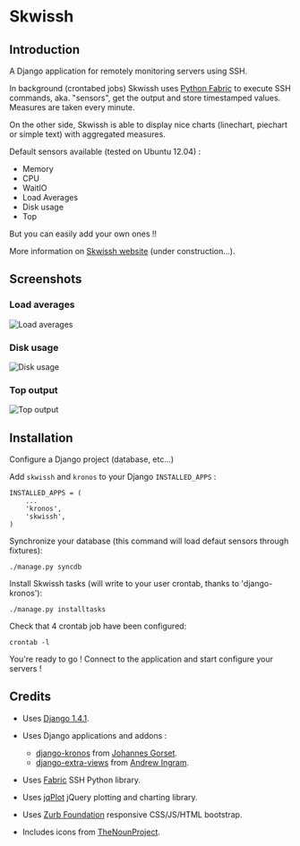 # Skwissh

## Introduction

A Django application for remotely monitoring servers using SSH.

In background (crontabed jobs) Skwissh uses [Python Fabric](http://fabfile.org/ "Python Fabric") to execute SSH commands, aka. "sensors", get the output and store timestamped values.
Measures are taken every minute.

On the other side, Skwissh is able to display nice charts (linechart, piechart or simple text) with aggregated measures. 

Default sensors available (tested on Ubuntu 12.04) :

* Memory
* CPU
* WaitIO
* Load Averages
* Disk usage
* Top

But you can easily add your own ones !!

More information on [Skwissh website](http://skwissh.com/ "Skwissh website") (under construction...). 

## Screenshots

### Load averages
![Load averages](http://github.com/rsaikali/django-skwissh/raw/master/doc/images/loads-screenshot.png)

### Disk usage
![Disk usage](http://github.com/rsaikali/django-skwissh/raw/master/doc/images/diskusage-screenshot.png)

### Top output
![Top output](http://github.com/rsaikali/django-skwissh/raw/master/doc/images/top-screenshot.png)

## Installation

Configure a Django project (database, etc...)

Add ``skwissh`` and ``kronos`` to your Django ``INSTALLED_APPS`` :

	INSTALLED_APPS = (
		...
		'kronos',
		'skwissh',
	)

Synchronize your database (this command will load defaut sensors through fixtures):

    ./manage.py syncdb
    
Install Skwissh tasks (will write to your user crontab, thanks to 'django-kronos'):

    ./manage.py installtasks
    
Check that 4 crontab job have been configured:

	crontab -l

You're ready to go ! 
Connect to the application and start configure your servers !

## Credits

* Uses [Django 1.4.1](https://www.djangoproject.com/ "Django 1.4.1").
* Uses Django applications and addons :

  * [django-kronos](https://github.com/jgorset/django-kronos "django-kronos") from [Johannes Gorset](https://github.com/jgorset "Johannes Gorset").
  * [django-extra-views](https://github.com/AndrewIngram/django-extra-views "django-extra-views") from [Andrew Ingram](https://github.com/AndrewIngram "Andrew Ingram"). 
* Uses [Fabric](http://fabfile.org/ "Fabric") SSH Python library.
* Uses [jqPlot](http://www.jqplot.com/ "jqPlot") jQuery plotting and charting library.
* Uses [Zurb Foundation](http://foundation.zurb.com/ "Zurb Foundation") responsive CSS/JS/HTML bootstrap.
* Includes icons from [TheNounProject](http://thenounproject.com "TheNounProject").
